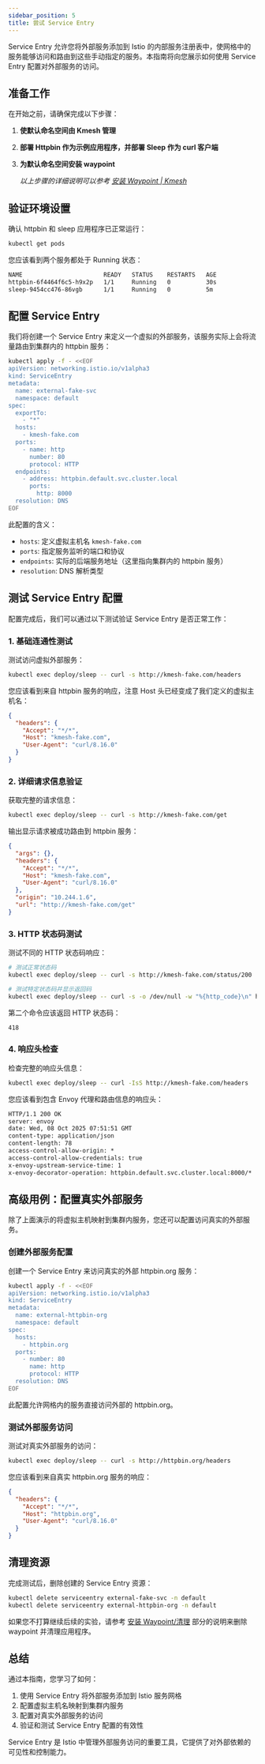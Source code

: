 ```yaml
---
sidebar_position: 5
title: 尝试 Service Entry
---
```


Service Entry 允许您将外部服务添加到 Istio 的内部服务注册表中，使网格中的服务能够访问和路由到这些手动指定的服务。本指南将向您展示如何使用 Service Entry 配置对外部服务的访问。

## 准备工作

在开始之前，请确保完成以下步骤：

1. **使默认命名空间由 Kmesh 管理**
2. **部署 Httpbin 作为示例应用程序，并部署 Sleep 作为 curl 客户端**
3. **为默认命名空间安装 waypoint**

   _以上步骤的详细说明可以参考 [安装 Waypoint | Kmesh](/i18n/zh/docusaurus-plugin-content-docs/current/application-layer/install_waypoint.md#准备工作)_

## 验证环境设置

确认 httpbin 和 sleep 应用程序已正常运行：

```bash
kubectl get pods
```

您应该看到两个服务都处于 Running 状态：

```bash
NAME                       READY   STATUS    RESTARTS   AGE
httpbin-6f4464f6c5-h9x2p   1/1     Running   0          30s
sleep-9454cc476-86vgb      1/1     Running   0          5m
```

## 配置 Service Entry

我们将创建一个 Service Entry 来定义一个虚拟的外部服务，该服务实际上会将流量路由到集群内的 httpbin 服务：

```bash
kubectl apply -f - <<EOF
apiVersion: networking.istio.io/v1alpha3
kind: ServiceEntry
metadata:
  name: external-fake-svc
  namespace: default
spec:
  exportTo:
    - "*"
  hosts:
    - kmesh-fake.com
  ports:
    - name: http
      number: 80
      protocol: HTTP
  endpoints:
    - address: httpbin.default.svc.cluster.local
      ports:
        http: 8000
  resolution: DNS
EOF
```

此配置的含义：

- `hosts`: 定义虚拟主机名 `kmesh-fake.com`
- `ports`: 指定服务监听的端口和协议
- `endpoints`: 实际的后端服务地址（这里指向集群内的 httpbin 服务）
- `resolution`: DNS 解析类型

## 测试 Service Entry 配置

配置完成后，我们可以通过以下测试验证 Service Entry 是否正常工作：

### 1. 基础连通性测试

测试访问虚拟外部服务：

```bash
kubectl exec deploy/sleep -- curl -s http://kmesh-fake.com/headers
```

您应该看到来自 httpbin 服务的响应，注意 Host 头已经变成了我们定义的虚拟主机名：

```json
{
  "headers": {
    "Accept": "*/*",
    "Host": "kmesh-fake.com",
    "User-Agent": "curl/8.16.0"
  }
}
```

### 2. 详细请求信息验证

获取完整的请求信息：

```bash
kubectl exec deploy/sleep -- curl -s http://kmesh-fake.com/get
```

输出显示请求被成功路由到 httpbin 服务：

```json
{
  "args": {},
  "headers": {
    "Accept": "*/*", 
    "Host": "kmesh-fake.com",
    "User-Agent": "curl/8.16.0"
  },
  "origin": "10.244.1.6",
  "url": "http://kmesh-fake.com/get"
}
```

### 3. HTTP 状态码测试

测试不同的 HTTP 状态码响应：

```bash
# 测试正常状态码
kubectl exec deploy/sleep -- curl -s http://kmesh-fake.com/status/200

# 测试特定状态码并显示返回码
kubectl exec deploy/sleep -- curl -s -o /dev/null -w "%{http_code}\n" http://kmesh-fake.com/status/418
```

第二个命令应该返回 HTTP 状态码：

```txt
418
```

### 4. 响应头检查

检查完整的响应头信息：

```bash
kubectl exec deploy/sleep -- curl -IsS http://kmesh-fake.com/headers
```

您应该看到包含 Envoy 代理和路由信息的响应头：

```txt
HTTP/1.1 200 OK
server: envoy
date: Wed, 08 Oct 2025 07:51:51 GMT
content-type: application/json
content-length: 78
access-control-allow-origin: *
access-control-allow-credentials: true
x-envoy-upstream-service-time: 1
x-envoy-decorator-operation: httpbin.default.svc.cluster.local:8000/*
```

## 高级用例：配置真实外部服务

除了上面演示的将虚拟主机映射到集群内服务，您还可以配置访问真实的外部服务。

### 创建外部服务配置

创建一个 Service Entry 来访问真实的外部 httpbin.org 服务：

```bash
kubectl apply -f - <<EOF
apiVersion: networking.istio.io/v1alpha3
kind: ServiceEntry
metadata:
  name: external-httpbin-org
  namespace: default
spec:
  hosts:
    - httpbin.org
  ports:
    - number: 80
      name: http
      protocol: HTTP
  resolution: DNS
EOF
```

此配置允许网格内的服务直接访问外部的 httpbin.org。

### 测试外部服务访问

测试对真实外部服务的访问：

```bash
kubectl exec deploy/sleep -- curl -s http://httpbin.org/headers
```

您应该看到来自真实 httpbin.org 服务的响应：

```json
{
  "headers": {
    "Accept": "*/*",
    "Host": "httpbin.org",
    "User-Agent": "curl/8.16.0"
  }
}
```

## 清理资源

完成测试后，删除创建的 Service Entry 资源：

```bash
kubectl delete serviceentry external-fake-svc -n default
kubectl delete serviceentry external-httpbin-org -n default
```

如果您不打算继续后续的实验，请参考 [安装 Waypoint/清理](/i18n/zh/docusaurus-plugin-content-docs/current/application-layer/install_waypoint.md#清理) 部分的说明来删除 waypoint 并清理应用程序。

## 总结

通过本指南，您学习了如何：

1. 使用 Service Entry 将外部服务添加到 Istio 服务网格
2. 配置虚拟主机名映射到集群内服务
3. 配置对真实外部服务的访问
4. 验证和测试 Service Entry 配置的有效性

Service Entry 是 Istio 中管理外部服务访问的重要工具，它提供了对外部依赖的可见性和控制能力。
